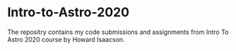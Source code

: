 # Intro-to-Astro-2020
The repositry contains my code submissions and assignments from Intro To Astro 2020 course by Howard Isaacson.
